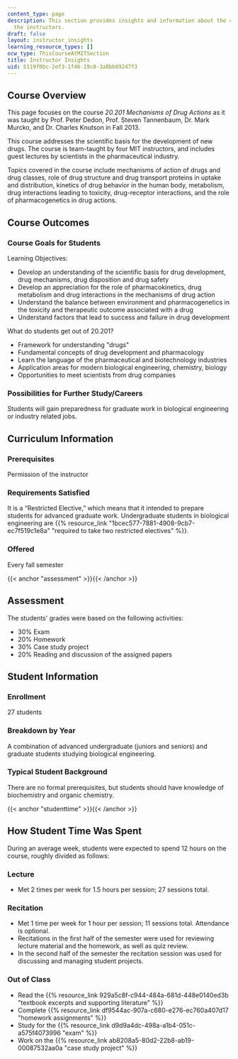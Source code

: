```yaml
---
content_type: page
description: This section provides insights and information about the course from
  the instructors.
draft: false
layout: instructor_insights
learning_resource_types: []
ocw_type: ThisCourseAtMITSection
title: Instructor Insights
uid: 5119f0bc-2ef3-1f46-19c0-3a8bb89247f3
---
```

## Course Overview

This page focuses on the course _20.201 Mechanisms of Drug Actions_ as it was taught by Prof. Peter Dedon, Prof. Steven Tannenbaum, Dr. Mark Murcko, and Dr. Charles Knutson in Fall 2013.

This course addresses the scientific basis for the development of new drugs. The course is team-taught by four MIT instructors, and includes guest lectures by scientists in the pharmaceutical industry.

Topics covered in the course include mechanisms of action of drugs and drug classes, role of drug structure and drug transport proteins in uptake and distribution, kinetics of drug behavior in the human body, metabolism, drug interactions leading to toxicity, drug-receptor interactions, and the role of pharmacogenetics in drug actions.

## Course Outcomes

### Course Goals for Students

Learning Objectives:

- Develop an understanding of the scientific basis for drug development, drug mechanisms, drug disposition and drug safety
- Develop an appreciation for the role of pharmacokinetics, drug metabolism and drug interactions in the mechanisms of drug action
- Understand the balance between environment and pharmacogenetics in the toxicity and therapeutic outcome associated with a drug
- Understand factors that lead to success and failure in drug development

What do students get out of 20.201?

- Framework for understanding "drugs"
- Fundamental concepts of drug development and pharmacology
- Learn the language of the pharmaceutical and biotechnology industries
- Application areas for modern biological engineering, chemistry, biology
- Opportunities to meet scientists from drug companies

### Possibilities for Further Study/Careers

Students will gain preparedness for graduate work in biological engineering or industry related jobs.

## Curriculum Information

### Prerequisites

Permission of the instructor

### Requirements Satisfied

It is a “Restricted Elective,” which means that it intended to prepare students for advanced graduate work. Undergraduate students in biological engineering are {{% resource_link "1bcec577-7881-4908-9cb7-ec7f519c1e8a" "required to take two restricted electives" %}}.

### Offered

Every fall semester

{{< anchor "assessment" >}}{{< /anchor >}}

## Assessment

The students' grades were based on the following activities:

- 30% Exam
- 20% Homework
- 30% Case study project
- 20% Reading and discussion of the assigned papers

## Student Information

### Enrollment

27 students

### Breakdown by Year

A combination of advanced undergraduate (juniors and seniors) and graduate students studying biological engineering.

### Typical Student Background

There are no formal prerequisites, but students should have knowledge of biochemistry and organic chemistry.

{{< anchor "studenttime" >}}{{< /anchor >}}

## How Student Time Was Spent

During an average week, students were expected to spend 12 hours on the course, roughly divided as follows:

### Lecture

- Met 2 times per week for 1.5 hours per session; 27 sessions total.

### Recitation

- Met 1 time per week for 1 hour per session; 11 sessions total. Attendance is optional.
- Recitations in the first half of the semester were used for reviewing lecture material and the homework, as well as quiz review.
- In the second half of the semester the recitation session was used for discussing and managing student projects.

### Out of Class

- Read the {{% resource_link 929a5c8f-c944-484a-681d-448e0140ed3b "textbook excerpts and supporting literature" %}}
- Complete {{% resource_link df9544ac-907a-c680-e276-ec760a407d17 "homework assignments" %}}
- Study for the {{% resource_link d9d9a4dc-498a-a1b4-051c-a575f4073996 "exam" %}}
- Work on the {{% resource_link ab8208a5-80d2-22b8-ab19-00087532aa0a "case study project" %}}